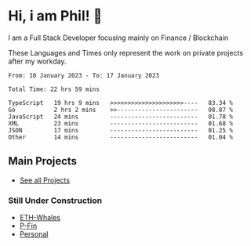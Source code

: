 # Hi, i am Phil! 👋
I am a Full Stack Developer focusing mainly on Finance / Blockchain

These Languages and Times only represent the work on private projects after my workday.
<!--START_SECTION:waka-->

```text
From: 10 January 2023 - To: 17 January 2023

Total Time: 22 hrs 59 mins

TypeScript   19 hrs 9 mins   >>>>>>>>>>>>>>>>>>>>>----   83.34 %
Go           2 hrs 2 mins    >>-----------------------   08.87 %
JavaScript   24 mins         -------------------------   01.78 %
XML          23 mins         -------------------------   01.68 %
JSON         17 mins         -------------------------   01.25 %
Other        14 mins         -------------------------   01.04 %
```

<!--END_SECTION:waka-->

## Main Projects
- [See all Projects](https://www.github.com/phil-schmidtke/projects)
### Still Under Construction
- [ETH-Whales](https://www.eth-whales.com)
- [P-Fin](https://www.p-fin.de)
- [Personal](https://www.phil-schmidtke.de)
